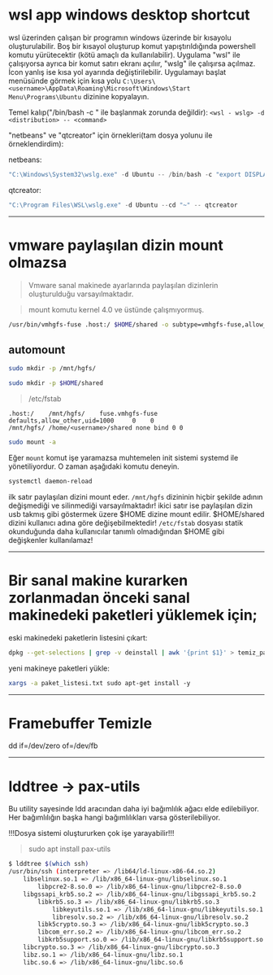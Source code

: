 # wsl app windows desktop shortcut
wsl üzerinden çalışan bir programın windows üzerinde bir kısayolu oluşturulabilir. Boş bir kısayol oluşturup komut yapıştırıldığında powershell komutu yürütecektir
(kötü amaçlı da kullanılabilir). Uygulama "wsl" ile çalışıyorsa ayrıca bir komut satırı ekranı açılıır, "wslg" ile çalışırsa açılmaz. İcon yanlış ise kısa yol 
ayarında değiştirilebilir. Uygulamayı başlat menüsünde görmek için kısa yolu 
`C:\Users\<username>\AppData\Roaming\Microsoft\Windows\Start Menu\Programs\Ubuntu` dizinine kopyalayın.

Temel kalıp("/bin/bash -c  " ile başlanmak zorunda değildir):
`<wsl - wslg> -d <distribution> -- <command>`

"netbeans" ve "qtcreator" için örnekleri(tam dosya yolunu ile örneklendirdim):

netbeans:
```powershell
"C:\Windows\System32\wslg.exe" -d Ubuntu -- /bin/bash -c "export DISPLAY=:0; ~/netbeans-11.1/netbeans/bin/netbeans --jdkhome /usr/lib/jvm/java-8-openjdk-amd64"
```

qtcreator:
```powershell
"C:\Program Files\WSL\wslg.exe" -d Ubuntu --cd "~" -- qtcreator
```
<hr>

# vmware paylaşılan dizin mount olmazsa

> Vmware sanal makinede ayarlarında paylaşılan dizinlerin oluşturulduğu varsayılmaktadır.

> mount komutu kernel 4.0 ve üstünde çalışmıyormuş.

```bash
/usr/bin/vmhgfs-fuse .host:/ $HOME/shared -o subtype=vmhgfs-fuse,allow_other
```

## automount
```bash
sudo mkdir -p /mnt/hgfs/
```
```bash
sudo mkdir -p $HOME/shared
```

> /etc/fstab

```
.host:/    /mnt/hgfs/    fuse.vmhgfs-fuse    defaults,allow_other,uid=1000     0    0
/mnt/hgfs/ /home/<username>/shared none bind 0 0
```

``` bash
sudo mount -a
```
Eğer `mount` komut işe yaramazsa muhtemelen init sistemi systemd ile yönetiliyordur. O zaman aşağıdaki komutu deneyin.
``` bash
systemctl daemon-reload
```

ilk satır paylaşılan dizini mount eder. `/mnt/hgfs` dizininin hiçbir şekilde adının değişmediği ve silinmediği varsayılmaktadır! 
ikici satır ise paylaşılan dizin usb takmış gibi göstermek üzere $HOME dizine mount edilir. $HOME/shared dizini kullanıcı adına göre değişebilmektedir!
`/etc/fstab` dosyası statik okunduğunda daha kullanıcılar tanımlı olmadığından $HOME gibi değişkenler kullanılamaz! 

<hr>

# Bir sanal makine kurarken zorlanmadan önceki sanal makinedeki paketleri yüklemek için;

eski makinedeki paketlerin listesini çıkart:
```bash
dpkg --get-selections | grep -v deinstall | awk '{print $1}' > temiz_paket_listesi.txt
```

yeni makineye paketleri yükle:
```bash
xargs -a paket_listesi.txt sudo apt-get install -y
```

<hr>

# Framebuffer Temizle
dd if=/dev/zero of=/dev/fb

<hr>

# lddtree -> pax-utils
Bu utility sayesinde ldd aracından daha iyi bağımlılık ağacı elde edilebiliyor. Her bağımlılığın başka hangi bağımlılıkları varsa gösterilebiliyor.

!!!Dosya sistemi oluştururken çok işe yarayabilir!!!
> sudo apt install pax-utils

```bash
$ lddtree $(which ssh)
/usr/bin/ssh (interpreter => /lib64/ld-linux-x86-64.so.2)
    libselinux.so.1 => /lib/x86_64-linux-gnu/libselinux.so.1
        libpcre2-8.so.0 => /lib/x86_64-linux-gnu/libpcre2-8.so.0
    libgssapi_krb5.so.2 => /lib/x86_64-linux-gnu/libgssapi_krb5.so.2
        libkrb5.so.3 => /lib/x86_64-linux-gnu/libkrb5.so.3
            libkeyutils.so.1 => /lib/x86_64-linux-gnu/libkeyutils.so.1
            libresolv.so.2 => /lib/x86_64-linux-gnu/libresolv.so.2
        libk5crypto.so.3 => /lib/x86_64-linux-gnu/libk5crypto.so.3
        libcom_err.so.2 => /lib/x86_64-linux-gnu/libcom_err.so.2
        libkrb5support.so.0 => /lib/x86_64-linux-gnu/libkrb5support.so.0
    libcrypto.so.3 => /lib/x86_64-linux-gnu/libcrypto.so.3
    libz.so.1 => /lib/x86_64-linux-gnu/libz.so.1
    libc.so.6 => /lib/x86_64-linux-gnu/libc.so.6
```
